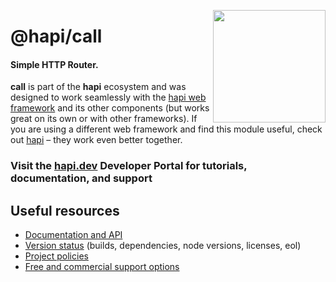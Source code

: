 <a href="https://hapi.dev"><img src="https://raw.githubusercontent.com/hapijs/assets/master/images/family.png" width="180px" align="right" /></a>

# @hapi/call

#### Simple HTTP Router.

**call** is part of the **hapi** ecosystem and was designed to work seamlessly with the [hapi web framework](https://hapi.dev) and its other components (but works great on its own or with other frameworks). If you are using a different web framework and find this module useful, check out [hapi](https://hapi.dev) – they work even better together.

### Visit the [hapi.dev](https://hapi.dev) Developer Portal for tutorials, documentation, and support

## Useful resources

- [Documentation and API](https://hapi.dev/family/call/)
- [Version status](https://hapi.dev/resources/status/#call) (builds, dependencies, node versions, licenses, eol)
- [Project policies](https://hapi.dev/policies/)
- [Free and commercial support options](https://hapi.dev/support/)
